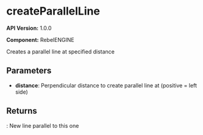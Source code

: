# createParallelLine

**API Version:** 1.0.0

**Component:** RebelENGINE

Creates a parallel line at specified distance

## Parameters

- **distance**: Perpendicular distance to create parallel line at (positive = left side)

## Returns

: New line parallel to this one

